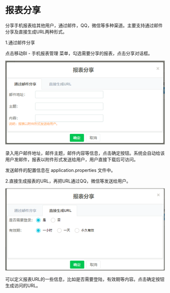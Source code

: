 # 报表分享

分享手机报表给其他用户，通过邮件，QQ，微信等多种渠道。主要支持通过邮件分享及直接生成URL两种形式。

1.通过邮件分享

点击移动BI - 手机报表管理 菜单，勾选需要分享的报表，点击分享对话框。

![](/assets/import897.png)

录入用户邮件地址，邮件主题，邮件内容等信息，点击确定按钮。系统会自动给该用户发邮件，报表以附件形式发送给用户，用户直接下载后可访问。

发送邮件的配置信息在 application.properties 文件中。

2.直接生成报表的URL，再把URL通过QQ，微信等发送给用户。

![](/assets/import865.png)

可以定义报表URL的一些信息，比如是否需要登陆，有效期等内容。点击确定按钮生成访问的URL。

